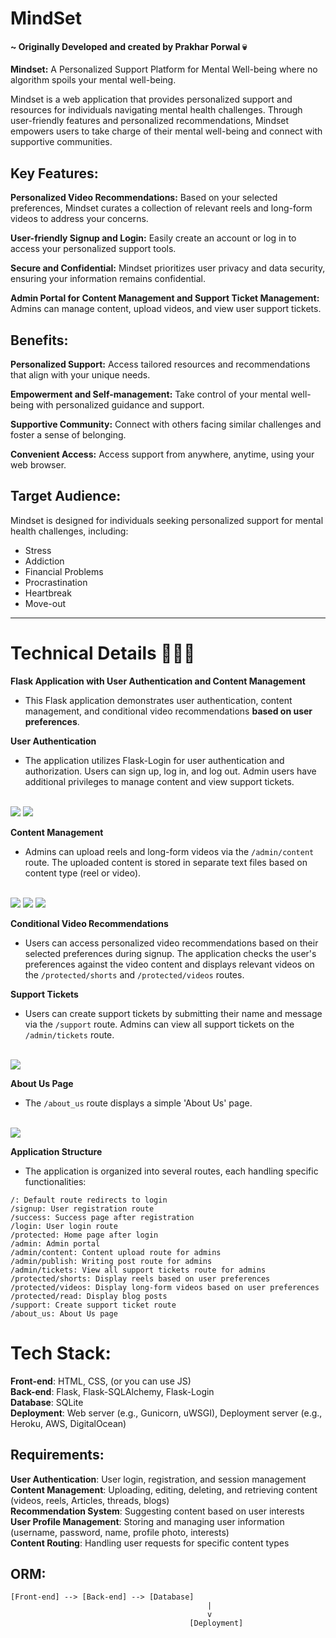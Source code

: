 # MindSet 
#### ~ Originally Developed and created by **Prakhar Porwal** 💀
**Mindset:** A Personalized Support Platform for Mental Well-being where no algorithm spoils your mental well-being.

Mindset is a web application that provides personalized support and resources for individuals navigating mental health challenges. Through user-friendly features and personalized recommendations, Mindset empowers users to take charge of their mental well-being and connect with supportive communities.

## Key Features:

**Personalized Video Recommendations:** Based on your selected preferences, Mindset curates a collection of relevant reels and long-form videos to address your concerns.

**User-friendly Signup and Login:** Easily create an account or log in to access your personalized support tools.

**Secure and Confidential:** Mindset prioritizes user privacy and data security, ensuring your information remains confidential.

**Admin Portal for Content Management and Support Ticket Management:** Admins can manage content, upload videos, and view user support tickets.

## Benefits:

**Personalized Support:** Access tailored resources and recommendations that align with your unique needs.

**Empowerment and Self-management:** Take control of your mental well-being with personalized guidance and support.

**Supportive Community:** Connect with others facing similar challenges and foster a sense of belonging.

**Convenient Access:** Access support from anywhere, anytime, using your web browser.

## Target Audience:

Mindset is designed for individuals seeking personalized support for mental health challenges, including:

- Stress
- Addiction
- Financial Problems
- Procrastination
- Heartbreak
- Move-out

<hr>

# Technical Details 👨🏻‍💻
**Flask Application with User Authentication and Content Management**
- This Flask application demonstrates user authentication, content management, and conditional video recommendations **based on user preferences**.

**User Authentication**
- The application utilizes Flask-Login for user authentication and authorization. Users can sign up, log in, and log out. Admin users have additional privileges to manage content and view support tickets.

<br>

<img src=images/signup.png>
<img src=images/login.png>
<br>

**Content Management**
- Admins can upload reels and long-form videos via the `/admin/content` route. The uploaded content is stored in separate text files based on content type (reel or video).

<br>

<img src=images/users.png>
<img src=images/write_publish.png>
<img src=images/content_mgmt.png>

<br>

**Conditional Video Recommendations**
- Users can access personalized video recommendations based on their selected preferences during signup. The application checks the user's preferences against the video content and displays relevant videos on the `/protected/shorts` and `/protected/videos` routes.

**Support Tickets**
- Users can create support tickets by submitting their name and message via the `/support` route. Admins can view all support tickets on the `/admin/tickets` route.
<br>
<img src=images/support.png>
<br>

**About Us Page**
- The `/about_us` route displays a simple 'About Us' page.
<br>
<img src=images/about_us.png>
<br>

**Application Structure**
- The application is organized into several routes, each handling specific functionalities:

```
/: Default route redirects to login
/signup: User registration route
/success: Success page after registration
/login: User login route
/protected: Home page after login
/admin: Admin portal
/admin/content: Content upload route for admins
/admin/publish: Writing post route for admins
/admin/tickets: View all support tickets route for admins
/protected/shorts: Display reels based on user preferences
/protected/videos: Display long-form videos based on user preferences
/protected/read: Display blog posts
/support: Create support ticket route
/about_us: About Us page
```

# Tech Stack:

**Front-end**: HTML, CSS, (or you can use JS) <br>
**Back-end**: Flask, Flask-SQLAlchemy, Flask-Login <br>
**Database**: SQLite <br>
**Deployment**: Web server (e.g., Gunicorn, uWSGI), Deployment server (e.g., Heroku, AWS, DigitalOcean) <br>

## Requirements:
**User Authentication**: User login, registration, and session management <br>
**Content Management**: Uploading, editing, deleting, and retrieving content (videos, reels, Articles, threads, blogs) <br>
**Recommendation System**: Suggesting content based on user interests <br>
**User Profile Management**: Storing and managing user information (username, password, name, profile photo, interests) <br>
**Content Routing**: Handling user requests for specific content types

## ORM: 

```
[Front-end] --> [Back-end] --> [Database]
                                            |
                                            v
                                        [Deployment]
```
